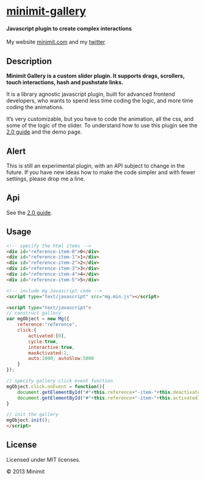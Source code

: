 # [minimit-gallery](http://www.minimit.com/projects/code/minimit-gallery-plugin)
#### Javascript plugin to create complex interactions

My website [minimit.com](http://www.minimit.com) and my [twitter](http://twitter.com/beaver82minimit)

Description
-------
**Minimit Gallery is a custom slider plugin. It supports drags, scrollers, touch interactions, hash and
pushstate links.**

It is a library agnostic javascript plugin, built for advanced frontend developers, who wants to spend less time coding the logic, and more time coding the animations.

It’s very customizable, but you have to code the animation, all the css, and some of the logic of the slider.
To understand how to use this plugin see the [2.0 guide](http://www.minimit.com/articles/code-tips/minimit-gallery-2-0-guide) and the demo page.

Alert
-------
This is still an experimental plugin, with an API subject to change in the future. If you have new ideas how to make the code simpler and with fewer settings, please drop me a line.

Api
-----
See the [2.0 guide](http://www.minimit.com/articles/code-tips/minimit-gallery-2-0-guide).

Usage
-----
``` html
<!-- specify the html items -->
<div id="reference-item-0">0</div>
<div id="reference-item-1">1</div>
<div id="reference-item-2">2</div>
<div id="reference-item-3">3</div>
<div id="reference-item-4">4</div>
<div id="reference-item-5">5</div>

<!-- include mg Javascript code -->
<script type="text/javascript" src="mg.min.js"></script>

<script type="text/javascript">
// construct gallery
var mgObject = new Mg({
    reference:"reference",
    click:{
        activated:[0],
        cycle:true,
        interactive:true,
        maxActivated:1,
        auto:1000, autoSlow:5000
    }
});

// specify gallery click event function
mgObject.click.onEvent = function(){
    document.getElementById("#"+this.reference+"-item-"+this.deactivated).className = '';
    document.getElementById("#"+this.reference+"-item-"+this.activated).className = 'active';
}

// init the gallery
mgObject.init();
</script>
```

License
-------
Licensed under MIT licenses.

© 2013 Minimit
